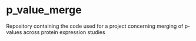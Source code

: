 # p_value_merge
Repository containing the code used for a project concerning merging of p-values across protein expression studies
